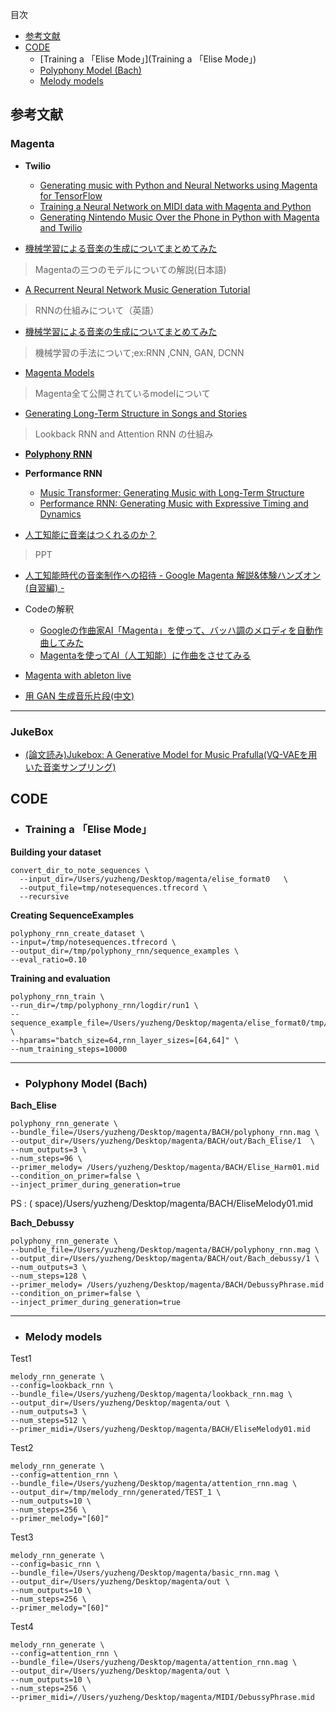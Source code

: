 目次

- [参考文献](https://github.com/zhengTEIU94/-ohhhhhh/tree/master/AI_Beethoven/200601_ゼミ発表#参考文献)
- [CODE](https://github.com/zhengTEIU94/-ohhhhhh/tree/master/AI_Beethoven/200601_ゼミ発表#code)
  + [Training a 「Elise Mode」](Training a 「Elise Mode」)
  + [Polyphony Model (Bach)](https://github.com/zhengTEIU94/-ohhhhhh/tree/master/AI_Beethoven/200601_ゼミ発表#polyphony-model-bach)
  + [Melody models](https://github.com/zhengTEIU94/-ohhhhhh/tree/master/AI_Beethoven/200601_ゼミ発表#melody-models)

## 参考文献


### Magenta

- **Twilio**
  + [Generating music with Python and Neural Networks using Magenta for TensorFlow](https://www.twilio.com/blog/generate-music-python-neural-networks-magenta-tensorflow)
  + [Training a Neural Network on MIDI data with Magenta and Python](https://www.twilio.com/blog/training-a-neural-network-on-midi-music-data-with-magenta-and-python)
  + [Generating Nintendo Music Over the Phone in Python with Magenta and Twilio](https://www.twilio.com/blog/generating-nintendo-music-over-the-phone-with-magenta-and-twilio)


- [機械学習による音楽の生成についてまとめてみた](https://qiita.com/DaikiSuyama/items/f47f7588c556255a77ef)
>Magentaの三つのモデルについての解説(日本語)

- [A Recurrent Neural Network Music Generation Tutorial](https://magenta.tensorflow.org/2016/06/10/recurrent-neural-network-generation-tutorial)  
> RNNの仕組みについて（英語）

- [機械学習による音楽の生成についてまとめてみた](https://qiita.com/DaikiSuyama/items/f47f7588c556255a77ef)
> 機械学習の手法について;ex:RNN ,CNN, GAN, DCNN

- [Magenta Models](https://github.com/tensorflow/magenta/tree/master/magenta/models)
> Magenta全て公開されているmodelについて

- [Generating Long-Term Structure in Songs and Stories](https://magenta.tensorflow.org/2016/07/15/lookback-rnn-attention-rnn/)
> Lookback RNN and Attention RNN の仕組み

- **[Polyphony RNN](https://github.com/tensorflow/magenta/tree/master/magenta/models/polyphony_rnn)**



- **Performance RNN**
  + [Music Transformer: Generating Music with Long-Term Structure](https://magenta.tensorflow.org/music-transformer)
  + [Performance RNN: Generating Music with Expressive Timing and Dynamics](https://magenta.tensorflow.org/performance-rnn)

- [人工知能に音楽はつくれるのか？](https://www.slideshare.net/TadaichiroNakano/google-magenta)
>PPT

- [人工知能時代の音楽制作への招待 - Google Magenta 解説&体験ハンズオン (自習編) -](https://qiita.com/icoxfog417/items/f198f2e030d861d7bbf4)

- Codeの解釈
  + [Googleの作曲家AI「Magenta」を使って、バッハ調のメロディを自動作曲してみた](https://qiita.com/kouichiyoshihara/items/c5575bdef17aafa02233)
  + [Magentaを使ってAI（人工知能）に作曲をさせてみる](http://johoko.blog.fc2.com/blog-entry-29.html)

- [Magenta with ableton live ](https://canplay-music.com/2019/07/04/magenta-studio-live/)

- [用 GAN 生成音乐片段(中文)](http://huisblog.cn/2018/05/24/mg-gan/#more)
___

### JukeBox


- [(論文読み)Jukebox: A Generative Model for Music Prafulla(VQ-VAEを用いた音楽サンプリング)](https://qiita.com/Fumio-eisan/items/61918c5e8f7ed7c8dcda)  


## CODE


- ### Training a 「Elise Mode」

**Building your dataset**


    convert_dir_to_note_sequences \
      --input_dir=/Users/yuzheng/Desktop/magenta/elise_format0   \
      --output_file=tmp/notesequences.tfrecord \
      --recursive


**Creating SequenceExamples**


    polyphony_rnn_create_dataset \
    --input=/tmp/notesequences.tfrecord \
    --output_dir=/tmp/polyphony_rnn/sequence_examples \
    --eval_ratio=0.10

**Training and evaluation**


    polyphony_rnn_train \
    --run_dir=/tmp/polyphony_rnn/logdir/run1 \
    --sequence_example_file=/Users/yuzheng/Desktop/magenta/elise_format0/tmp/polyphony_rnn/sequence_examples/training_poly_tracks.tfrecord \
    --hparams="batch_size=64,rnn_layer_sizes=[64,64]" \
    --num_training_steps=10000



________________________________________________________________________________

- ### Polyphony Model (Bach)

**Bach_Elise**

    polyphony_rnn_generate \
    --bundle_file=/Users/yuzheng/Desktop/magenta/BACH/polyphony_rnn.mag \
    --output_dir=/Users/yuzheng/Desktop/magenta/BACH/out/Bach_Elise/1  \
    --num_outputs=3 \
    --num_steps=96 \
    --primer_melody= /Users/yuzheng/Desktop/magenta/BACH/Elise_Harm01.mid
    --condition_on_primer=false \
    --inject_primer_during_generation=true

PS : ( space)/Users/yuzheng/Desktop/magenta/BACH/EliseMelody01.mid

**Bach_Debussy**

    polyphony_rnn_generate \
    --bundle_file=/Users/yuzheng/Desktop/magenta/BACH/polyphony_rnn.mag \
    --output_dir=/Users/yuzheng/Desktop/magenta/BACH/out/Bach_debussy/1 \
    --num_outputs=3 \
    --num_steps=128 \
    --primer_melody= /Users/yuzheng/Desktop/magenta/BACH/DebussyPhrase.mid
    --condition_on_primer=false \
    --inject_primer_during_generation=true


________________________________________________________________________________
- ### Melody models

Test1

    melody_rnn_generate \
    --config=lookback_rnn \
    --bundle_file=/Users/yuzheng/Desktop/magenta/lookback_rnn.mag \
    --output_dir=/Users/yuzheng/Desktop/magenta/out \
    --num_outputs=3 \
    --num_steps=512 \
    --primer_midi=/Users/yuzheng/Desktop/magenta/BACH/EliseMelody01.mid

Test2

    melody_rnn_generate \
    --config=attention_rnn \
    --bundle_file=/Users/yuzheng/Desktop/magenta/attention_rnn.mag \
    --output_dir=/tmp/melody_rnn/generated/TEST_1 \
    --num_outputs=10 \
    --num_steps=256 \
    --primer_melody="[60]"

Test3

    melody_rnn_generate \
    --config=basic_rnn \
    --bundle_file=/Users/yuzheng/Desktop/magenta/basic_rnn.mag \
    --output_dir=/Users/yuzheng/Desktop/magenta/out \
    --num_outputs=10 \
    --num_steps=256 \
    --primer_melody="[60]"

Test4

    melody_rnn_generate \
    --config=attention_rnn \
    --bundle_file=/Users/yuzheng/Desktop/magenta/attention_rnn.mag \
    --output_dir=/Users/yuzheng/Desktop/magenta/out \
    --num_outputs=10 \
    --num_steps=256 \
    --primer_midi=//Users/yuzheng/Desktop/magenta/MIDI/DebussyPhrase.mid
